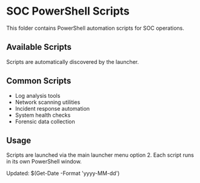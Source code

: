 # SOC PowerShell Scripts

This folder contains PowerShell automation scripts for SOC operations.

## Available Scripts
Scripts are automatically discovered by the launcher.

## Common Scripts
- Log analysis tools
- Network scanning utilities  
- Incident response automation
- System health checks
- Forensic data collection

## Usage
Scripts are launched via the main launcher menu option 2.
Each script runs in its own PowerShell window.

Updated: $(Get-Date -Format 'yyyy-MM-dd')
